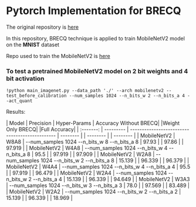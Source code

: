 # Pytorch Implementation for BRECQ

The original repository is [here](https://https://github.com/yhhhli/BRECQ.git)

In this repository, BRECQ technique is applied to train MobileNetV2 model on the <b>MNIST</b> dataset

Repo used to train the MobileNetV2 is [here](https://github.com/Mayurji/Image-Classification-PyTorch.git)

### To test a pretrained MobileNetV2 model on 2 bit weights and 4 bit activation 
```
!python main_imagenet.py --data_path './' --arch mobilenetv2 --test_before_calibration --num_samples 1024 --n_bits_w 2 --n_bits_a 4 --act_quant
```

Results:
                                                             
|   Model   | Precision | Hyper-Params                                   | Accuracy Without BRECQ|   |Weight Only BRECQ|      |Full Accuracy|
| :-------: | --------- | ---------------------------------------------- | -------- |                | -------- |            | -------- |
| MobileNetV2 | W8A8     | --num_samples 1024 --n_bits_w 8 --n_bits_a 8  |  97.93   |                |  97.86   |            |  97.919  |
| MobileNetV2 | W4A8     | --num_samples 1024 --n_bits_w 4 --n_bits_a 8  |  95.5    |                |  97.919  |            |  97.909  |
| MobileNetV2 | W2A8     | --num_samples 1024 --n_bits_w 2 --n_bits_a 8  |  15.139  |                |  96.339  |            |  96.379  |
| MobileNetV2 | W4A4     | --num_samples 1024 --n_bits_w 4 --n_bits_a 4  |  95.5    |                |  97.919  |            |  96.479  |
| MobileNetV2 | W2A4     | --num_samples 1024 --n_bits_w 2 --n_bits_a 4  |  15.139  |                |  96.339  |            |  94.649  |
| MobileNetV2 | W3A3     | --num_samples 1024 --n_bits_w 3 --n_bits_a 3  |  78.0    |                |  97.569  |            |  83.489  |
| MobileNetV2 | W2A2     | --num_samples 1024 --n_bits_w 2 --n_bits_a 2  |  15.139  |                |  96.339  |            |  18.969  |


